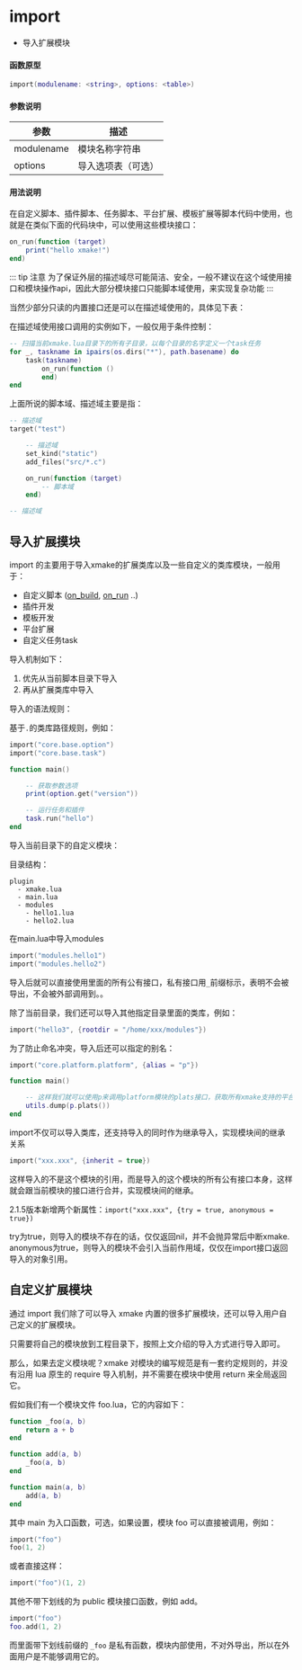# import

- 导入扩展模块

#### 函数原型

```lua
import(modulename: <string>, options: <table>)
```

#### 参数说明

| 参数 | 描述 |
|------|------|
| modulename | 模块名称字符串 |
| options | 导入选项表（可选） |

#### 用法说明

在自定义脚本、插件脚本、任务脚本、平台扩展、模板扩展等脚本代码中使用，也就是在类似下面的代码块中，可以使用这些模块接口：

```lua
on_run(function (target)
    print("hello xmake!")
end)
```

::: tip 注意
为了保证外层的描述域尽可能简洁、安全，一般不建议在这个域使用接口和模块操作api，因此大部分模块接口只能脚本域使用，来实现复杂功能
:::

当然少部分只读的内置接口还是可以在描述域使用的，具体见下表：

在描述域使用接口调用的实例如下，一般仅用于条件控制：

```lua
-- 扫描当前xmake.lua目录下的所有子目录，以每个目录的名字定义一个task任务
for _, taskname in ipairs(os.dirs("*"), path.basename) do
    task(taskname)
        on_run(function ()
        end)
end
```

上面所说的脚本域、描述域主要是指：

```lua
-- 描述域
target("test")

    -- 描述域
    set_kind("static")
    add_files("src/*.c")

    on_run(function (target)
        -- 脚本域
    end)

-- 描述域
```

## 导入扩展摸块

import 的主要用于导入xmake的扩展类库以及一些自定义的类库模块，一般用于：

* 自定义脚本 ([on_build](/zh/api/description/project-target#on-build), [on_run](/zh/api/description/project-target#on-run) ..)
* 插件开发
* 模板开发
* 平台扩展
* 自定义任务task

导入机制如下：

1. 优先从当前脚本目录下导入
2. 再从扩展类库中导入

导入的语法规则：

基于`.`的类库路径规则，例如：

```lua
import("core.base.option")
import("core.base.task")

function main()

    -- 获取参数选项
    print(option.get("version"))

    -- 运行任务和插件
    task.run("hello")
end
```

导入当前目录下的自定义模块：

目录结构：

```
plugin
  - xmake.lua
  - main.lua
  - modules
    - hello1.lua
    - hello2.lua
```

在main.lua中导入modules

```lua
import("modules.hello1")
import("modules.hello2")
```

导入后就可以直接使用里面的所有公有接口，私有接口用`_`前缀标示，表明不会被导出，不会被外部调用到。。

除了当前目录，我们还可以导入其他指定目录里面的类库，例如：

```lua
import("hello3", {rootdir = "/home/xxx/modules"})
```

为了防止命名冲突，导入后还可以指定的别名：

```lua
import("core.platform.platform", {alias = "p"})

function main()

    -- 这样我们就可以使用p来调用platform模块的plats接口，获取所有xmake支持的平台列表了
    utils.dump(p.plats())
end
```

import不仅可以导入类库，还支持导入的同时作为继承导入，实现模块间的继承关系

```lua
import("xxx.xxx", {inherit = true})
```

这样导入的不是这个模块的引用，而是导入的这个模块的所有公有接口本身，这样就会跟当前模块的接口进行合并，实现模块间的继承。

2.1.5版本新增两个新属性：`import("xxx.xxx", {try = true, anonymous = true})`

try为true，则导入的模块不存在的话，仅仅返回nil，并不会抛异常后中断xmake.
anonymous为true，则导入的模块不会引入当前作用域，仅仅在import接口返回导入的对象引用。

## 自定义扩展模块

通过 import 我们除了可以导入 xmake 内置的很多扩展模块，还可以导入用户自己定义的扩展模块。

只需要将自己的模块放到工程目录下，按照上文介绍的导入方式进行导入即可。

那么，如果去定义模块呢？xmake 对模块的编写规范是有一套约定规则的，并没有沿用 lua 原生的 require 导入机制，并不需要在模块中使用 return 来全局返回它。

假如我们有一个模块文件 foo.lua，它的内容如下：

```lua
function _foo(a, b)
    return a + b
end

function add(a, b)
    _foo(a, b)
end

function main(a, b)
    add(a, b)
end
```

其中 main 为入口函数，可选，如果设置，模块 foo 可以直接被调用，例如：

```lua
import("foo")
foo(1, 2)
```

或者直接这样：

```lua
import("foo")(1, 2)
```


其他不带下划线的为 public 模块接口函数，例如 add。

```lua
import("foo")
foo.add(1, 2)
```

而里面带下划线前缀的 `_foo` 是私有函数，模块内部使用，不对外导出，所以在外面用户是不能够调用它的。
